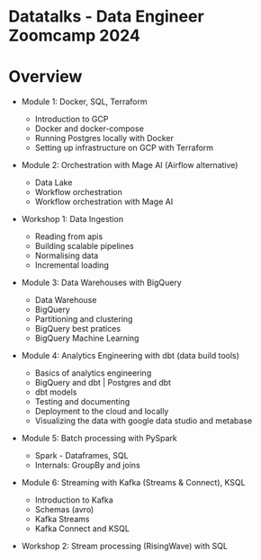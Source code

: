 # Datatalks - Data Engineer Zoomcamp 2024

# Overview
- Module 1: Docker, SQL, Terraform
  - Introduction to GCP
  - Docker and docker-compose
  - Running Postgres locally with Docker
  - Setting up infrastructure on GCP with Terraform

- Module 2: Orchestration with Mage AI (Airflow alternative)
  - Data Lake
  - Workflow orchestration
  - Workflow orchestration with Mage AI

- Workshop 1: Data Ingestion
  - Reading from apis
  - Building scalable pipelines
  - Normalising data
  - Incremental loading 

- Module 3: Data Warehouses with BigQuery
  - Data Warehouse
  - BigQuery
  - Partitioning and clustering
  - BigQuery best pratices
  - BigQuery Machine Learning
  
- Module 4: Analytics Engineering with dbt (data build tools)
  - Basics of analytics engineering
  - BigQuery and dbt | Postgres and dbt
  - dbt models
  - Testing and documenting
  - Deployment to the cloud and locally
  - Visualizing the data with google data studio and metabase

- Module 5: Batch processing with PySpark
  - Spark - Dataframes, SQL
  - Internals: GroupBy and joins

- Module 6: Streaming with Kafka (Streams & Connect), KSQL
  - Introduction to Kafka
  - Schemas (avro)
  - Kafka Streams
  - Kafka Connect and KSQL

- Workshop 2: Stream processing (RisingWave) with SQL
